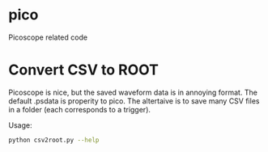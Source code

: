 # pico
Picoscope related code


# Convert CSV to ROOT
Picoscope is nice, but the saved waveform data is in annoying format. The default .psdata is properity to pico. The altertaive is to save many CSV files in a folder (each corresponds to a trigger). 

Usage:
```bash
python csv2root.py --help
```
